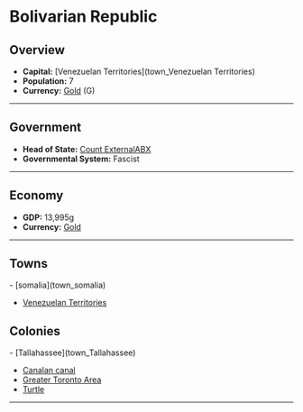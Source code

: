 <!--UNDEDITED FILE, remove this entire line if this file has been edited!-->
# <!--NAME-->Bolivarian Republic<!--NAME-->

## Overview

- **Capital:** <!--CAPITAL_LINK-->[Venezuelan Territories](town_Venezuelan Territories)<!--CAPITAL_LINK-->
- **Population:** <!--POPULATION-->7<!--POPULATION-->
- **Currency:** <!--CURRENCY_LINK-->[Gold](currency_Gold)<!--CURRENCY_LINK--> (<!--CURRENCY_ABV-->G<!--CURRENCY_ABV-->)

---

## Government

- **Head of State:** <!--LEADER_TITLE_LINK-->[Count ExternalABX](user_ExternalABX)<!--LEADER_TITLE_LINK-->
- **Governmental System:** <!--GOVERNMENT-->Fascist<!--GOVERNMENT-->

---

## Economy

- **GDP:** <!--GDP-->13,995g<!--GDP-->
- **Currency:** <!--CURRENCY_LINK-->[Gold](currency_Gold)<!--CURRENCY_LINK-->

---

## Towns

<!--TOWNS-->- [somalia](town_somalia)
- [Venezuelan Territories](town_Venezuelan_Territories)<!--TOWNS-->

## Colonies

<!--COLONIES-->- [Tallahassee](town_Tallahassee)
- [Canalan canal](town_Canalan_canal)
- [Greater Toronto Area](town_Greater_Toronto_Area)
- [Turtle](town_Turtle)<!--COLONIES-->

---
